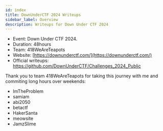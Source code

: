 ```yaml
---
id: index
title: DownUnderCTF 2024 Writeups
sidebar_label: Overview
description: Writeups for Down Under CTF 2024
---
```


* Event: Down Under CTF 2024.
* Duration: 48hours
* Team: 418WeAreTeapots
* Website: [https://downunderctf.com/](https://downunderctf.com/)
* Official writeups: https://github.com/DownUnderCTF/Challenges_2024_Public

Thank you to team 418WeAreTeapots for taking this journey with me and commiting long hours over weekends:

* ImTheProblem
* samiam
* abi2050
* betactf
* HakerSanta
* meowsite
* JamzSlime
